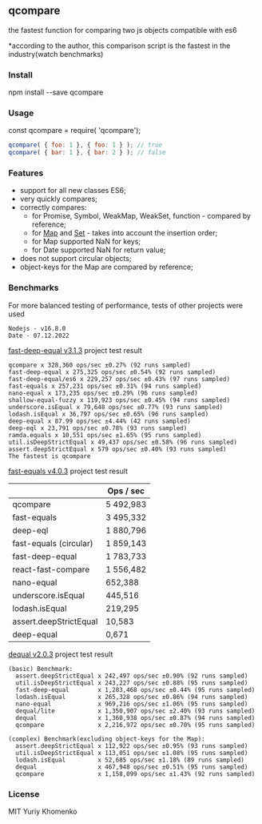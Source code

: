 ## qcompare
the fastest function for comparing two js objects compatible with es6

*according to the author, this comparison script is the fastest in the industry(watch benchmarks)

### Install

npm install --save qcompare


### Usage

const qcompare = require( 'qcompare');

```javascript
qcompare( { foo: 1 }, { foo: 1 } ); // true
qcompare( { bar: 1 }, { bar: 2 } ); // false
```

### Features

- support for all new classes ES6;
- very quickly compares;
- correctly compares:
  - for Promise, Symbol, WeakMap, WeakSet, function - compared by reference;
  - for [Map](https://developer.mozilla.org/en-US/docs/Web/JavaScript/Reference/Global_Objects/Map#Description) and [Set](https://developer.mozilla.org/en-US/docs/Web/JavaScript/Reference/Global_Objects/Set#Description) - takes into account the insertion order;
  - for Map supported NaN for keys;
  - for Date supported NaN for return value;
- does not support circular objects;
- object-keys for the Map are compared by reference;

### Benchmarks

For more balanced testing of performance, tests of other projects were used

```
Nodejs - v16.8.0
Date - 07.12.2022
```

[fast-deep-equal v3.1.3](https://github.com/epoberezkin/fast-deep-equal) project test result

```
qcompare x 328,360 ops/sec ±0.27% (92 runs sampled)
fast-deep-equal x 275,325 ops/sec ±0.54% (92 runs sampled)
fast-deep-equal/es6 x 229,257 ops/sec ±0.43% (97 runs sampled)
fast-equals x 257,231 ops/sec ±0.31% (94 runs sampled)
nano-equal x 173,235 ops/sec ±0.29% (96 runs sampled)
shallow-equal-fuzzy x 119,923 ops/sec ±0.45% (94 runs sampled)
underscore.isEqual x 79,648 ops/sec ±0.77% (93 runs sampled)
lodash.isEqual x 36,797 ops/sec ±0.65% (96 runs sampled)
deep-equal x 87.99 ops/sec ±4.44% (42 runs sampled)
deep-eql x 23,791 ops/sec ±0.78% (93 runs sampled)
ramda.equals x 10,551 ops/sec ±1.65% (95 runs sampled)
util.isDeepStrictEqual x 49,437 ops/sec ±0.58% (96 runs sampled)
assert.deepStrictEqual x 579 ops/sec ±0.40% (93 runs sampled)
The fastest is qcompare
```

[fast-equals v4.0.3](https://github.com/planttheidea/fast-equals) project test result

|                        | Ops / sec |
| ---------------------- | --------- |
| qcompare               | 5 492,983 |
| fast-equals            | 3 495,332 |
| deep-eql               | 1 880,796 |
| fast-equals (circular) | 1 859,143 |
| fast-deep-equal        | 1 783,733 |
| react-fast-compare     | 1 556,482 |
| nano-equal             |   652,388 |
| underscore.isEqual     |   445,516 |
| lodash.isEqual         |   219,295 |
| assert.deepStrictEqual |    10,583 |
| deep-equal             |     0,671 |

[dequal v2.0.3](https://github.com/lukeed/dequal) project test result

```
(basic) Benchmark:
  assert.deepStrictEqual x 242,497 ops/sec ±0.90% (92 runs sampled)
  util.isDeepStrictEqual x 243,227 ops/sec ±0.88% (95 runs sampled)
  fast-deep-equal        x 1,283,468 ops/sec ±0.44% (95 runs sampled)
  lodash.isEqual         x 265,328 ops/sec ±0.86% (94 runs sampled)
  nano-equal             x 969,216 ops/sec ±1.06% (95 runs sampled)
  dequal/lite            x 1,350,907 ops/sec ±2.40% (93 runs sampled)
  dequal                 x 1,360,938 ops/sec ±0.87% (94 runs sampled)
  qcompare               x 2,216,972 ops/sec ±0.70% (95 runs sampled)

(complex) Benchmark(excluding object-keys for the Map):
  assert.deepStrictEqual x 112,922 ops/sec ±0.95% (93 runs sampled)
  util.isDeepStrictEqual x 113,051 ops/sec ±1.08% (95 runs sampled)
  lodash.isEqual         x 52,685 ops/sec ±1.18% (89 runs sampled)
  dequal                 x 467,948 ops/sec ±0.51% (95 runs sampled)
  qcompare               x 1,158,099 ops/sec ±1.43% (92 runs sampled)
```

### License

MIT Yuriy Khomenko